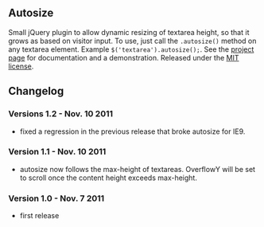 ## Autosize

Small jQuery plugin to allow dynamic resizing of textarea height, so that it grows as based on visitor input.  To use, just call the `.autosize()` method on any textarea element. Example `$('textarea').autosize();`.  See the [project page](http://jacklmoore.com/autosize/) for documentation and a demonstration.  Released under the [MIT license](http://www.opensource.org/licenses/mit-license.php).

## Changelog

### Versions 1.2 - Nov. 10 2011
* fixed a regression in the previous release that broke autosize for IE9.

### Version 1.1 - Nov. 10 2011
* autosize now follows the max-height of textareas.  OverflowY will be set to scroll once the content height exceeds max-height. 

### Version 1.0 - Nov. 7 2011
* first release
